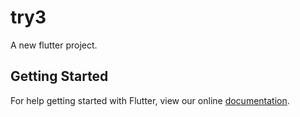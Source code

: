 # try3

A new flutter project.

## Getting Started

For help getting started with Flutter, view our online
[documentation](http://flutter.io/).
